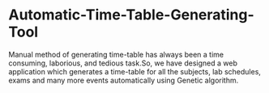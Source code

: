 # Automatic-Time-Table-Generating-Tool
Manual method of generating time-table has always been a time consuming, laborious, and tedious task.So, we have designed a web application which generates a time-table for all the subjects, lab schedules, exams and many more events automatically using Genetic algorithm.
